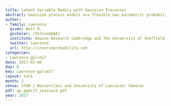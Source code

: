 ```yaml
---
title: Latent Variable Models with Gaussian Processes
abstract: Gaussian process models are flexible non parametric probabilistic models for functions. In this talk we will show how they can be incorporated into latent variable models to form probabilistic latent variable models. The resulting approaches have some unusual properties. In particular, they express conditional independencies across features, rather than data. This implies that rather than a curse of dimensionality they exhibit a blessing of dimensionality. We will give background of the model and show some exemplar applications.
author:
- family: Lawrence
  given: Neil D.
  gscholar: r3SJcvoAAAAJ
  institute: Amazon Research Cambridge and The University of Sheffield
  twitter: lawrennd
  url: http://inverseprobability.com
categories:
- Lawrence-gplvm17
date: 2017-02-06
day: 6
key: Lawrence-gplvm17
layout: talk
month: 2
venue: STOR-i Masterclass and University of Lancaster Seminar
pdf: gp_gpmc17_session3.pdf
year: 2017
---
```



